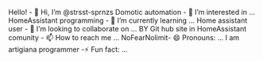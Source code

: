 Hello! - 👋 Hi, I’m @strsst-sprnzs
Domotic automation - 👀 I’m interested in ...
HomeAssistant programming - 🌱 I’m currently learning ...
Home assistant user - 💞️ I’m looking to collaborate on ...
BY Git hub site in HomeAssistant comunity - 📫 How to reach me ...
NoFearNolimit- 😄 Pronouns: ...
I am artigiana programmer -⚡ Fun fact: ...

<!---
strsst-sprnzs/strsst-sprnzs is a ✨ special ✨ repository because its `README.md` (this file) appears on your GitHub profile.
You can click the Preview link to take a look at your changes.
--->
